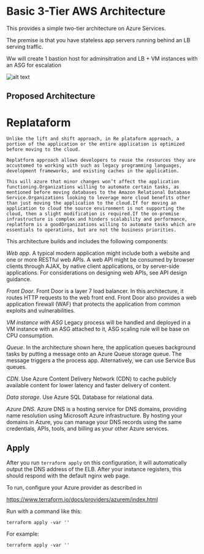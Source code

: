 # Basic 3-Tier AWS Architecture

This provides a simple two-tier architecture on Azure Services. 

The premise is that you have stateless app servers running behind
an LB serving traffic.


Ww will create 1 bastion host for adminsitration and LB + VM instances with an ASG for escalation

![alt text](../Images/them_new_arch.ong")

## Proposed Architecture
# Replataform
```
Unlike the lift and shift approach, in Re plataform approach, a portion of the application or the entire application is optimized before moving to the cloud. 

Replatform approach allows developers to reuse the resources they are accustomed to working with such as legacy programming languages, development frameworks, and existing caches in the application.

This will azure that minor changes won’t affect the application functioning.Organizations willing to automate certain tasks, as mentioned before moving databases to the Amazon Relational Database Service.Organizations looking to leverage more cloud benefits other than just moving the application to the cloud.If for moving an application to cloud the source environment is not supporting the cloud, then a slight modification is required.If the on-premise infrastructure is complex and hinders scalability and performance, replatform is a goodOrganizations willing to automate tasks which are essentials to operations, but are not the business priorities.
```

This architecture builds and includes the following components:

*Web app*. A typical modern application might include both a website and one or more RESTful web APIs. A web API might be consumed by browser clients through AJAX, by native client applications, or by server-side applications. For considerations on designing web APIs, see API design guidance.

*Front Door*. Front Door is a layer 7 load balancer. In this architecture, it routes HTTP requests to the web front end. Front Door also provides a web application firewall (WAF) that protects the application from common exploits and vulnerabilities.

*VM instance with ASG* Legacy process will be handled and deployed in a VM instance with an ASG attached to it, ASG scaling rule will be base on CPU consumption.

*Queue*. In the architecture shown here, the application queues background tasks by putting a message onto an Azure Queue storage queue. The message triggers a the process app. Alternatively, we can use Service Bus queues. 

*CDN*. Use Azure Content Delivery Network (CDN) to cache publicly available content for lower latency and faster delivery of content.

*Data storage*. Use Azure SQL Database for relational data. 

*Azure DNS*. Azure DNS is a hosting service for DNS domains, providing name resolution using Microsoft Azure infrastructure. By hosting your domains in Azure, you can manage your DNS records using the same credentials, APIs, tools, and billing as your other Azure services.


## Apply

After you run `terraform apply` on this configuration, it will
automatically output the DNS address of the ELB. After your instance
registers, this should respond with the default nginx web page.

To run, configure your Azure provider as described in 

https://www.terraform.io/docs/providers/azurem/index.html

Run with a command like this:

```
terraform apply -var ''    
```


For example:

```
terraform apply -var ''    
```

